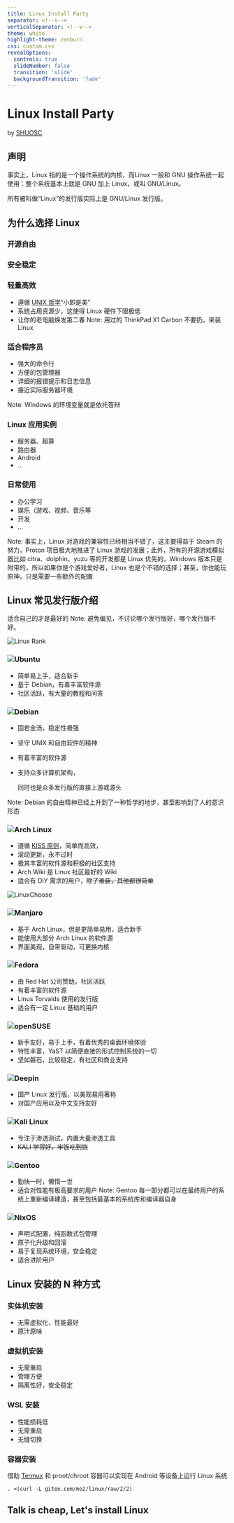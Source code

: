 ```yaml
---
title: Linux Install Party
separator: <!--s-->
verticalSeparator: <!--v-->
theme: white
highlight-theme: zenburn
css: custom.css
revealOptions:
  controls: true
  slideNumber: false
  transition: 'slide'
  backgroundTransition: 'fade'
---
```


# Linux Install Party

by [SHUOSC](https://shuosc.org)

<!--s-->
## 声明

事实上，Linux 指的是一个操作系统的内核，而Linux 一般和 GNU 操作系统一起使用：整个系统基本上就是 GNU 加上 Linux，或叫 GNU/Linux。

所有被叫做“Linux”的发行版实际上是 GNU/Linux 发行版。
<!--s-->
## 为什么选择 Linux
<!--v-->
### 开源自由
<!--v-->
### 安全稳定
<!--v-->
### 轻量高效

- 遵循 [UNIX 哲学](https://zh.wikipedia.org/wiki/Unix%E5%93%B2%E5%AD%A6)“小即是美”
- 系统占用资源少，这使得 Linux 硬件下限极低
- 让你的老电脑焕发第二春
Note: 用过的 ThinkPad X1 Carbon 不要扔，来装 Linux
<!--v-->
### 适合程序员

- 强大的命令行
- 方便的包管理器
- 详细的报错提示和日志信息
- 接近实际服务器环境

Note: Windows 的环境变量就是依托答辩
<!--v-->
### Linux 应用实例

- 服务器、超算
- 路由器
- Android
- ...
<!--v-->
### 日常使用

- 办公学习
- 娱乐（游戏、视频、音乐等
- 开发
- ...

Note: 事实上，Linux 对游戏的兼容性已经相当不错了，这主要得益于 Steam 的努力，Proton 项目极大地推进了 Linux 游戏的发展；此外，所有的开源游戏模拟器比如 citra、dolphin、yuzu 等的开发都是 Linux 优先的，Windows 版本只是附带的，所以如果你是个游戏爱好者，Linux 也是个不错的选择；甚至，你也能玩原神，只是需要一些额外的配置
<!--s-->
## Linux 常见发行版介绍
适合自己的才是最好的
Note: 避免偏见，不讨论哪个发行版好，哪个发行版不好。
<!--v-->
![Linux Rank](img/LinuxInstallParty/LinuxRank.jpeg)
<!--v-->
### ![Ubuntu](https://upload.wikimedia.org/wikipedia/commons/thumb/7/76/Ubuntu-logo-2022.svg/640px-Ubuntu-logo-2022.svg.png)

- 简单易上手，适合新手
- 基于 Debian，有着丰富软件源
- 社区活跃，有大量的教程和问答
<!--v-->
### ![Debian](./img/LinuxInstallParty/debian_logo_icon_168290.png)

- 固若金汤，稳定性极强
- 坚守 UNIX 和自由软件的精神
- 有着丰富的软件源
- 支持众多计算机架构，
  
  同时也是众多发行版的直接上游或源头

Note: Debian 的自由精神已经上升到了一种哲学的地步，甚至影响到了人的意识形态
<!--v-->
### ![Arch Linux](https://upload.wikimedia.org/wikipedia/commons/thumb/e/e8/Archlinux-logo-standard-version.png/640px-Archlinux-logo-standard-version.png)

- 遵循 [KISS 原则](https://zh.wikipedia.org/wiki/KISS%E5%8E%9F%E5%88%99)，简单而高效，
- 滚动更新，永不过时
- 极其丰富的软件源和积极的社区支持
- Arch Wiki 是 Linux 社区最好的 Wiki
- 适合有 DIY 需求的用户，~~除了难装，其他都很简单~~
<!--v-->
![LinuxChoose](img/LinuxInstallParty/LinuxChoose.jpeg)
<!--v-->
### ![Manjaro](https://upload.wikimedia.org/wikipedia/commons/thumb/8/85/Manjaro_logo_text.svg/640px-Manjaro_logo_text.svg.png)

- 基于 Arch Linux，但是更简单易用，适合新手
- 能使用大部分 Arch Linux 的软件源
- 界面美观，自带驱动，可更换内核
<!--v-->
### ![Fedora](https://upload.wikimedia.org/wikipedia/commons/thumb/8/8f/Fedora_logo_%282021%29.svg/640px-Fedora_logo_%282021%29.svg.png)

- 由 Red Hat 公司赞助，社区活跃
- 有着丰富的软件源
- Linus Torvalds 使用的发行版
- 适合有一定 Linux 基础的用户
<!--v-->
### ![openSUSE](https://upload.wikimedia.org/wikipedia/commons/thumb/d/d0/OpenSUSE_Logo.svg/640px-OpenSUSE_Logo.svg.png)

- 新手友好，易于上手，有着优秀的桌面环境体验
- 特性丰富，YaST 以简便直接的形式控制系统的一切
- 坚如磐石，比较稳定，有社区和商业支持
<!--v-->
### ![Deepin](./img/LinuxInstallParty/deepin_logo.png)

- 国产 Linux 发行版，以美观易用著称
- 对国产应用以及中文支持友好
<!--v-->
### ![Kali Linux](https://upload.wikimedia.org/wikipedia/commons/thumb/4/4b/Kali_Linux_2.0_wordmark.svg/640px-Kali_Linux_2.0_wordmark.svg.png)

- 专注于渗透测试，内置大量渗透工具
- ~~KALI 学得好，牢饭吃到饱~~
<!--v-->
### ![Gentoo](./img/LinuxInstallParty/gentoo-horizontal.svg)

- 勤快一时，懒惰一世
- 适合对性能有极高要求的用户
Note: Gentoo 每一部分都可以在最终用户的系统上重新编译建造，甚至包括最基本的系统库和编译器自身
<!--v-->
### ![NixOS](https://upload.wikimedia.org/wikipedia/commons/thumb/c/c4/NixOS_logo.svg/640px-NixOS_logo.svg.png)

- 声明式配置，纯函数式包管理
- 原子化升级和回滚
- 易于复现系统环境，安全稳定
- 适合进阶用户
<!--s-->
## Linux 安装的 N 种方式
<!--v-->
### 实体机安装

- 无需虚拟化，性能最好
- 原汁原味
<!--v-->
### 虚拟机安装

- 无需重启
- 管理方便
- 隔离性好，安全稳定
<!--v-->
### WSL 安装

- 性能损耗低
- 无需重启
- 无缝切换
<!--v-->
### 容器安装

借助 [Termux](https://f-droid.org/zh_Hans/packages/com.termux/) 和 proot/chroot 容器可以实现在 Android 等设备上运行 Linux 系统

```shell
. <(curl -L gitee.com/mo2/linux/raw/2/2)
```
<!--s-->
## Talk is cheap, Let's install Linux